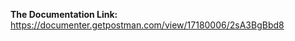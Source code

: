 **The Documentation Link:**  https://documenter.getpostman.com/view/17180006/2sA3BgBbd8
                      
